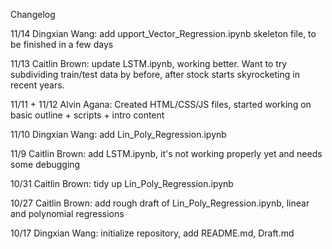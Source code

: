 Changelog

11/14 
Dingxian Wang: add upport_Vector_Regression.ipynb skeleton file, to be finished in a few days

11/13 Caitlin Brown: update LSTM.ipynb, working better. Want to try subdividing train/test data by before, after stock starts skyrocketing in recent years.

11/11 + 11/12
Alvin Agana: Created HTML/CSS/JS files, started working on basic outline + scripts + intro content

11/10
Dingxian Wang: add Lin_Poly_Regression.ipynb

11/9
Caitlin Brown: add LSTM.ipynb, it's not working properly yet and needs some debugging

10/31
Caitlin Brown: tidy up Lin_Poly_Regression.ipynb

10/27
Caitlin Brown: add rough draft of Lin_Poly_Regression.ipynb, linear and polynomial regressions

10/17
Dingxian Wang: initialize repository, add README.md, Draft.md
